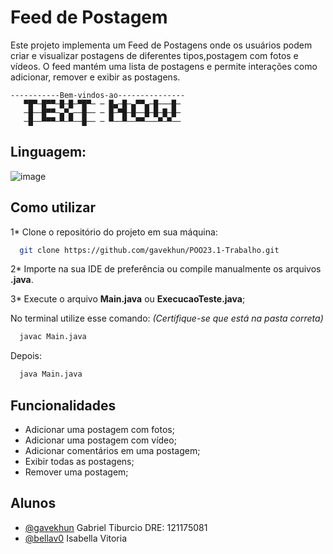 
# Feed de Postagem

Este projeto implementa um Feed de Postagens onde os usuários podem criar e visualizar postagens de diferentes tipos,postagem com fotos e vídeos. O feed mantém uma lista de postagens e permite interações como adicionar, remover e exibir as postagens.


    -----------Bem-vindos-ao---------------
       ▀█▀─█▀▀─█─█─▀█▀─ ─ █▄─█─▄▀▀▄─█───█─
       ─█──█▀▀─▄▀▄──█── ─ █─▀█─█──█─█─█─█─
       ─█──▀▀▀─▀─▀──█── ─ ▀──▀──▀▀───▀─▀──





## Linguagem:

![image](https://img.shields.io/badge/Java-ED8B00?style=for-the-badge&logo=java&logoColor=white)

## Como utilizar

1* Clone o repositório do projeto em sua máquina:

```bash
  git clone https://github.com/gavekhun/POO23.1-Trabalho.git 

```
2* Importe na sua IDE de preferência ou compile manualmente os arquivos **.java**.

3* Execute o arquivo **Main.java** ou **ExecucaoTeste.java**;

 No terminal utilize esse comando:
 *(Certifique-se que está na pasta correta)*
```bash
  javac Main.java

```
Depois:
```bash
  java Main.java

```
    
## Funcionalidades

- Adicionar uma postagem com fotos;
- Adicionar uma postagem com vídeo;
- Adicionar comentários em uma postagem;
- Exibir todas as postagens;
- Remover uma postagem;


## Alunos

- [@gavekhun](https://www.github.com/gavekhun) Gabriel Tiburcio DRE: 121175081
- [@bellav0](https://github.com/bellav0)   Isabella Vitoria

